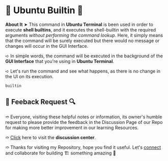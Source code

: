 # 💠 Ubuntu Builtin 🛅

**About It** ➤ This command in **Ubuntu Terminal** is been used in order to execute **shell builtins**, and it executes the shell-builtin with the required arguments *without performing the command lookup*. Here, it simply means that the command will be surely executed but there would no message or changes will occur in the GUI Interface.

➪ In simple words, the command will be executed in the background of the **GUI Interface** that you're using in **Ubuntu Terminal**.

➪ Let's run the command and see what happens, as there is no change in the UI on its execution.

```
builtin
```

## 📑 Feeback Request 🔍

➱ Everyone, visiting these helpful notes or information, its owner's humble request to please provide the feedback in the Discussion Page of our Repo for making more better improvement in our learning Resources.

➱ [Click](https://github.com/ackwolver335/Ubun2World/discussions) here to visit the **discussion center**.

➱ Thanks for visiting my Repository, hope you find it useful. Let's [connect](https://github.com/ackwolver335) and collaborate for building 🏗️ something amazing 🗿
